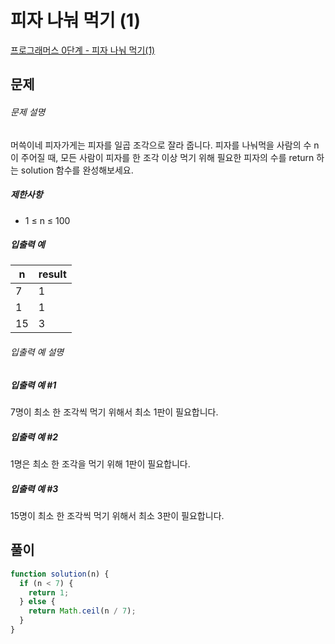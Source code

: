 # 피자 나눠 먹기 (1)

[프로그래머스 0단계 - 피자 나눠 먹기(1)](https://school.programmers.co.kr/learn/courses/30/lessons/120814)

## 문제

###### 문제 설명

머쓱이네 피자가게는 피자를 일곱 조각으로 잘라 줍니다. 피자를 나눠먹을 사람의 수 n이 주어질 때, 모든 사람이 피자를 한 조각 이상 먹기 위해 필요한 피자의 수를 return 하는 solution 함수를 완성해보세요.

##### 제한사항

- 1 ≤ n ≤ 100

##### 입출력 예

| n   | result |
| --- | ------ |
| 7   | 1      |
| 1   | 1      |
| 15  | 3      |

###### 입출력 예 설명

##### 입출력 예 #1

7명이 최소 한 조각씩 먹기 위해서 최소 1판이 필요합니다.

##### 입출력 예 #2

1명은 최소 한 조각을 먹기 위해 1판이 필요합니다.

##### 입출력 예 #3

15명이 최소 한 조각씩 먹기 위해서 최소 3판이 필요합니다.

## 풀이

```javascript
function solution(n) {
  if (n < 7) {
    return 1;
  } else {
    return Math.ceil(n / 7);
  }
}
```
